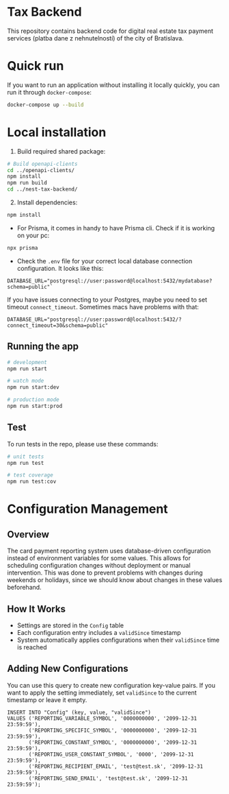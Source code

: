 # Tax Backend

This repository contains backend code for digital real estate tax payment services (platba dane z nehnutelností) of the city of Bratislava.

# Quick run

If you want to run an application without installing it locally quickly, you can run it through `docker-compose`:

```bash
docker-compose up --build
```

# Local installation

1. Build required shared package:
```bash
# Build openapi-clients
cd ../openapi-clients/
npm install
npm run build
cd ../nest-tax-backend/
```

2. Install dependencies:
```bash
npm install
```

- For Prisma, it comes in handy to have Prisma cli. Check if it is working on your pc:

```bash
npx prisma
```

- Check the `.env` file for your correct local database connection configuration. It looks like this:

```env
DATABASE_URL="postgresql://user:password@localhost:5432/mydatabase?schema=public"`
```

If you have issues connecting to your Postgres, maybe you need to set timeout `connect_timeout`. Sometimes macs have problems with that:

```env
DATABASE_URL="postgresql://user:password@localhost:5432/?connect_timeout=30&schema=public"
```

## Running the app

```bash
# development
npm run start

# watch mode
npm run start:dev

# production mode
npm run start:prod
```

## Test

To run tests in the repo, please use these commands:

```bash
# unit tests
npm run test

# test coverage
npm run test:cov
```

# Configuration Management

## Overview

The card payment reporting system uses database-driven configuration instead of environment variables for some values.
This allows for scheduling configuration changes without deployment or manual intervention.
This was done to prevent problems with changes during weekends or holidays, since we should know about changes in these values beforehand.

## How It Works

- Settings are stored in the `Config` table
- Each configuration entry includes a `validSince` timestamp
- System automatically applies configurations when their `validSince` time is reached

## Adding New Configurations

You can use this query to create new configuration key-value pairs. 
If you want to apply the setting immediately, set `validSince` to the current timestamp or leave it empty.

```postgresql
INSERT INTO "Config" (key, value, "validSince")
VALUES ('REPORTING_VARIABLE_SYMBOL', '0000000000', '2099-12-31 23:59:59'),
       ('REPORTING_SPECIFIC_SYMBOL', '0000000000', '2099-12-31 23:59:59'),
       ('REPORTING_CONSTANT_SYMBOL', '0000000000', '2099-12-31 23:59:59'),
       ('REPORTING_USER_CONSTANT_SYMBOL', '0000', '2099-12-31 23:59:59'),
       ('REPORTING_RECIPIENT_EMAIL', 'test@test.sk', '2099-12-31 23:59:59'),
       ('REPORTING_SEND_EMAIL', 'test@test.sk', '2099-12-31 23:59:59');
```
